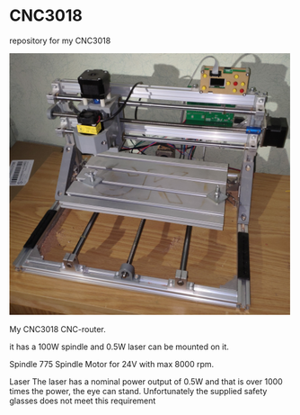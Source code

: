 # CNC3018
repository for my CNC3018

<img src="Images/IMG_20190925_144249.jpg" width="500">

My CNC3018 CNC-router.

it has a 100W spindle and 0.5W laser can be mounted on it.

Spindle
775 Spindle Motor for 24V with max 8000 rpm.

Laser
The laser has a nominal power output of 0.5W and that is over 1000 times the power, the eye can stand.
Unfortunately the supplied safety glasses does not meet this requirement
